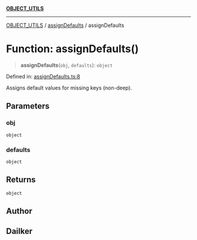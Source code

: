 [**OBJECT_UTILS**](../../README.md)

***

[OBJECT_UTILS](../../README.md) / [assignDefaults](../README.md) / assignDefaults

# Function: assignDefaults()

> **assignDefaults**(`obj`, `defaults`): `object`

Defined in: [assignDefaults.ts:8](https://github.com/dailker/everyutil/blob/cee559aadda9e0c298e06364cba9020e97a8b19b/src/object/assignDefaults.ts#L8)

Assigns default values for missing keys (non-deep).

## Parameters

### obj

`object`

### defaults

`object`

## Returns

`object`

## Author

## Dailker
